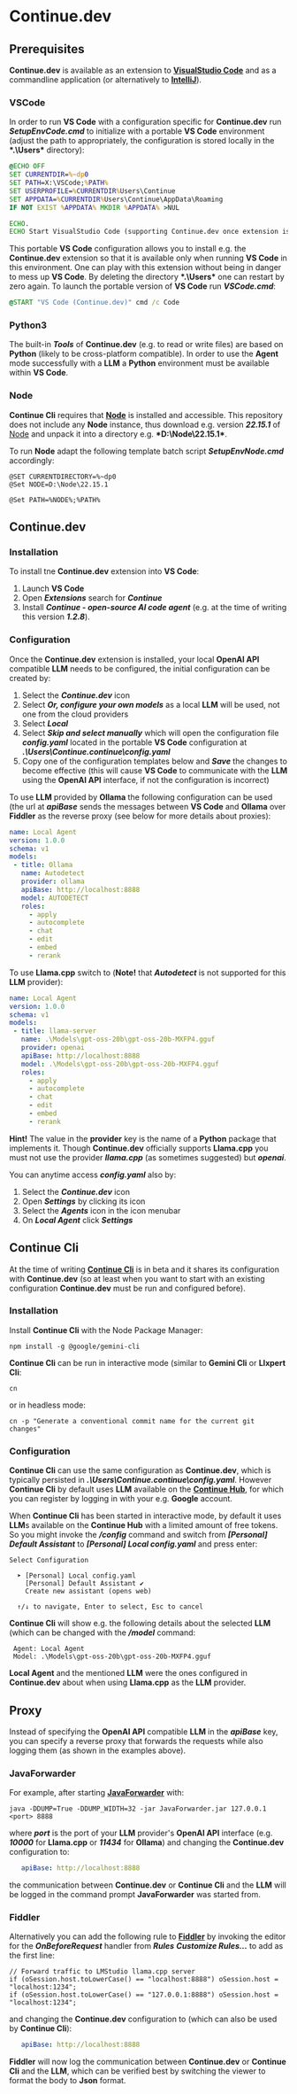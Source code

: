 # Continue.dev

## Prerequisites

**Continue.dev** is available as an extension to **[VisualStudio Code](https://code.visualstudio.com/download)** and as
a commandline application
(or alternatively to **[IntelliJ](https://plugins.jetbrains.com/plugin/22707-continue)**).

### VSCode

In order to run **VS Code** with a configuration specific for **Continue.dev** run <b>*SetupEnvCode.cmd*</b> to initialize with a
portable **VS Code** environment (adjust the path to appropriately, the configuration is stored locally in the <b>*.\Users\*</b>
directory):

```SetupEnvCode.cmd
@ECHO OFF
SET CURRENTDIR=%~dp0
SET PATH=X:\VSCode;%PATH%
SET USERPROFILE=%CURRENTDIR%Users\Continue
SET APPDATA=%CURRENTDIR%Users\Continue\AppData\Roaming
IF NOT EXIST %APPDATA% MKDIR %APPDATA% >NUL

ECHO.
ECHO Start VisualStudio Code (supporting Continue.dev once extension is installed) by executing: VSCode
```

This portable **VS Code** configuration allows you to install e.g. the **Continue.dev** extension so that it is available
only when running **VS Code** in this environment.
One can play with this extension without being in danger to mess up **VS Code**.
By deleting the directory <b>*.\Users\*</b> one can restart by zero again.
To launch the portable version of **VS Code** run <b>*VSCode.cmd*</b>:

```VSCode.cmd
@START "VS Code (Continue.dev)" cmd /c Code
```

### Python3

The built-in <b>*Tools*</b> of **Continue.dev** (e.g. to read or write files) are based on **Python** (likely to be cross-platform
compatible).
In order to use the **Agent** mode successfully with a **LLM** a **Python** environment must be available within **VS Code**. 

### Node

**Continue Cli** requires that **[Node](https://nodejs.org/)** is installed and accessible.
This repository does not include any **Node** instance, thus download e.g. version <b>*22.15.1*</b> of 
[Node](https://nodejs.org/dist/v22.15.1/node-v22.15.1-win-x64.zip) and unpack it into a directory e.g. <b>*D:\Node\22.15.1\*</b>.

To run **Node** adapt the following template batch script <b>*SetupEnvNode.cmd*</b> accordingly:

```
@SET CURRENTDIRECTORY=%~dp0
@Set NODE=D:\Node\22.15.1

@Set PATH=%NODE%;%PATH%
```

## Continue.dev

### Installation

To install tne **Continue.dev** extension into **VS Code**:

1. Launch **VS Code**
2. Open <b>*Extensions*</b> search for <b>*Continue*</b>
3. Install <b>*Continue - open-source AI code agent*</b> (e.g. at the time of writing this version <b>*1.2.8*</b>).

### Configuration

Once the **Continue.dev** extension is installed, your local **OpenAI API** compatible **LLM** needs to be configured,
the initial configuration can be created by:

1. Select the <b>*Continue.dev*</b> icon
2. Select <b>*Or, configure your own models*</b> as a local **LLM** will be used, not one from the cloud providers
3. Select <b>*Local*</b>
4. Select <b>*Skip and select manually*</b> which will open the configuration file <b>*config.yaml*</b> located in the 
portable **VS Code** configuration at <b>*.\Users\Continue\.continue\config.yaml*</b>
5. Copy one of the configuration templates below and <b>*Save*</b> the changes to become effective (this will cause **VS Code**
to communicate with the **LLM** using the **OpenAI API** interface, if not the configuration is incorrect)

To use **LLM** provided by **Ollama** the following configuration can be used (the url at <b>*apiBase*</b> sends the messages
between **VS Code** and **Ollama** over **Fiddler** as the reverse proxy (see below for more details about proxies):

```yaml
name: Local Agent
version: 1.0.0
schema: v1
models:
 - title: Ollama
   name: Autodetect
   provider: ollama
   apiBase: http://localhost:8888
   model: AUTODETECT
   roles:
     - apply
     - autocomplete
     - chat
     - edit
     - embed
     - rerank
```

To use **Llama.cpp** switch to (**Note!** that <b>*Autodetect*</b> is not supported for this **LLM** provider):

```yaml
name: Local Agent
version: 1.0.0
schema: v1
models:
 - title: llama-server
   name: .\Models\gpt-oss-20b\gpt-oss-20b-MXFP4.gguf
   provider: openai
   apiBase: http://localhost:8888
   model: .\Models\gpt-oss-20b\gpt-oss-20b-MXFP4.gguf
   roles:
     - apply
     - autocomplete
     - chat
     - edit
     - embed
     - rerank
```

**Hint!** The value in the **provider** key is the name of a **Python** package that implements it.
Though **Continue.dev** officially supports **Llama.cpp** you must not use the provider <b>*llama.cpp*</b> (as sometimes
suggested) but <b>*openai*</b>.

You can anytime access <b>*config.yaml*</b> also by:

1. Select the <b>*Continue.dev*</b> icon
2. Open <b>*Settings*</b> by clicking its icon
3. Select the <b>*Agents*</b> icon in the icon menubar
4. On <b>*Local Agent*</b> click <b>*Settings*</b>

## Continue Cli

At the time of writing **[Continue Cli](https://docs.continue.dev/guides/cli)** is in beta and it shares its configuration with
**Continue.dev** (so at least when you want to start with an existing configuration **Continue.dev** must be run and configured before).

### Installation

Install **Continue Cli** with the Node Package Manager:

```
npm install -g @google/gemini-cli
```

**Continue Cli** can be run in interactive mode (similar to **Gemini Cli** or **Llxpert Cli**:

```
cn
```

or in headless mode:

```
cn -p "Generate a conventional commit name for the current git changes"
```

### Configuration

**Continue Cli** can use the same configuration as **Continue.dev**, which is typically persisted in <b>*.\Users\Continue\.continue\config.yaml*</b>.
However **Continue Cli** by default uses **LLM** available on the **[Continue Hub](https://hub.continue.dev/)**, for which you can
register by logging in with your e.g. **Google** account.

When **Continue Cli** has been started in interactive mode, by default it uses **LLM**s available on the **Continue Hub**
with a limited amount of free tokens.
So you might invoke the <b>*/config*</b> command and switch from <b>*[Personal] Default Assistant*</b> to <b>*[Personal] Local config.yaml*</b>
and press enter:

```
Select Configuration            
                                                                                                                                                                           
  ➤ [Personal] Local config.yaml
    [Personal] Default Assistant ✔
    Create new assistant (opens web)
    
  ↑/↓ to navigate, Enter to select, Esc to cancel  
```

**Continue Cli** will show e.g. the following details about the selected **LLM** (which can be changed with the <b>*/model*</b> command:

```
 Agent: Local Agent
 Model: .\Models\gpt-oss-20b\gpt-oss-20b-MXFP4.gguf
```

**Local Agent** and the mentioned **LLM** were the ones configured in **Continue.dev** about when using **Llama.cpp** as the **LLM** provider.

## Proxy

Instead of specifying the **OpenAI API** compatible **LLM** in the <b>*apiBase*</b> key, you can specify a reverse proxy that forwards
the requests while also logging them (as shown in the examples above).

### JavaForwarder

For example, after starting **[JavaForwarder](https://github.com/Warpguru/JavaForwarder)** with:

```
java -DDUMP=True -DDUMP_WIDTH=32 -jar JavaForwarder.jar 127.0.0.1 <port> 8888
```

where <b>*port*</b> is the port of your **LLM** provider's **OpenAI API** interface (e.g. <b>*10000*</b> for **Llama.cpp** or
<b>*11434*</b> for **Ollama**) and changing the **Continue.dev** configuration to:

```yaml
   apiBase: http://localhost:8888
```

the communication between **Continue.dev** or **Continue Cli** and the **LLM** will be logged in the command prompt **JavaForwarder** was started from.

### Fiddler

Alternatively you can add the following rule to **[Fiddler](https://www.telerik.com/fiddler)** by invoking the editor for the <b>*OnBeforeRequest*</b> handler from <b>*Rules*</b> <b>*Customize Rules...*</b> to add as the first line:

```
// Forward traffic to LMStudio llama.cpp server
if (oSession.host.toLowerCase() == "localhost:8888") oSession.host = "localhost:1234"; 
if (oSession.host.toLowerCase() == "127.0.0.1:8888") oSession.host = "localhost:1234"; 
```

and changing the **Continue.dev** configuration to (which can also be used by **Continue Cli**):

```yaml
   apiBase: http://localhost:8888
```

**Fiddler** will now log the communication between **Continue.dev** or **Continue Cli** and the **LLM**, 
which can be verified best by switching the viewer to format the body to **Json** format.
